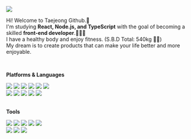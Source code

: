 <a href="https://mail.google.com/mail/?view=cm&amp;fs=1&amp;to=mkiz0403@gmail.com" target="_blank">
<img src="https://img.shields.io/badge/mkiz0403@gmail.com-121212?style=flat&logo=Gmail&logoColor=EA4335"/>
</a>


Hi! Welcome to Taejeong Github.👋 </br>
I'm studying **React, Node.js, and TypeScript** with the goal of becoming a skilled **front-end developer**.🧑🏻‍💻 </br>
I have a healthy body and enjoy fitness. (S.B.D Total: 540kg 💪🏼)</br>
My dream is to create products that can make your life better and more enjoyable.</br>

</br>

**Platforms & Languages**

<div>
  <img src="https://img.shields.io/badge/ReactNative-121212?style=flat&logo=React&logoColor=61DAFB"/>
  <img src="https://img.shields.io/badge/React-121212?style=flat&logo=React&logoColor=61DAFB"/>
  <img src="https://img.shields.io/badge/javascript-121212?style=flat&logo=Javascript&logoColor=F7DF1E"/>
  <img src="https://img.shields.io/badge/Typescript-121212?style=flat&logo=Typescript&logoColor=3178C6"/>
  <img src="https://img.shields.io/badge/Node.js-121212?style=flat&logo=Node.js&logoColor=5FA04E"/>
  <img src="https://img.shields.io/badge/Express-121212?style=flat&logo=Express&logoColor=white"/>
</div>
<div>
  <img src="https://img.shields.io/badge/HTML5-121212?style=flat&logo=HTML5&logoColor=E34F26"/>
  <img src="https://img.shields.io/badge/CSS3-121212?style=flat&logo=CSS3&logoColor=1572B6"/>
  <img src="https://img.shields.io/badge/MUI-121212?style=flat&logo=MUI&logoColor=007FFF"/>
  <img src="https://img.shields.io/badge/styled components-121212?style=flat&logo=styled components&logoColor=DB7093"/>
  <img src="https://img.shields.io/badge/Tailwind CSS-121212?style=flat&logo=Tailwind CSS&logoColor=06B6D4"/>
</div>
</br>

**Tools**
</br>
<div> 
  <img src="https://img.shields.io/badge/Git-121212?style=flat&logo=Git&logoColor=F05032"/>
  <img src="https://img.shields.io/badge/Vercel-121212?style=flat&logo=Vercel&logoColor=white"/>
  <img src="https://img.shields.io/badge/Firebase-121212?style=flat&logo=Firebase&logoColor=fec712"/>
  <img src="https://img.shields.io/badge/Amazon EC2-121212?style=flat&logo=Amazon EC2&logoColor=FF9900"/>
  <img src="https://img.shields.io/badge/Supabase-121212?style=flat&logo=Supabase&logoColor=3FCF8E"/>
</div>
<div> 
  <img src="https://img.shields.io/badge/notion-121212?style=flat&logo=notion&logoColor=white"/>
  <img src="https://img.shields.io/badge/figma-121212?style=flat&logo=figma&logoColor=F24E1E"/>
  <img src="https://img.shields.io/badge/slack-121212?style=flat&logo=slack&logoColor=9333ea"/>
</div>
